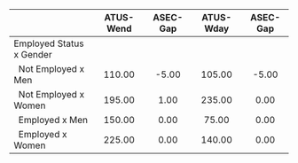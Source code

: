 
|                      |    ATUS-Wend |     ASEC-Gap |    ATUS-Wday |     ASEC-Gap |
| -------------------- | :----------: | :----------: | :----------: | :----------: |
| Employed Status x Gender |              |              |              |              |
| &nbsp;&nbsp;Not Employed x Men |       110.00 |        -5.00 |       105.00 |        -5.00 |
| &nbsp;&nbsp;Not Employed x Women |       195.00 |         1.00 |       235.00 |         0.00 |
| &nbsp;&nbsp;Employed x Men |       150.00 |         0.00 |        75.00 |         0.00 |
| &nbsp;&nbsp;Employed x Women |       225.00 |         0.00 |       140.00 |         0.00 |

